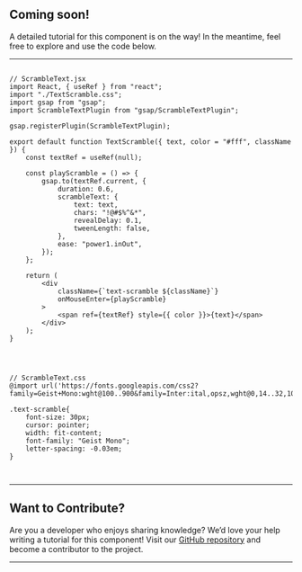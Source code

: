 ## Coming soon!

A detailed tutorial for this component is on the way! In the meantime, feel free to explore and use the code below.

---

```codegroup

// ScrambleText.jsx
import React, { useRef } from "react";
import "./TextScramble.css";
import gsap from "gsap";
import ScrambleTextPlugin from "gsap/ScrambleTextPlugin";

gsap.registerPlugin(ScrambleTextPlugin);

export default function TextScramble({ text, color = "#fff", className }) {
    const textRef = useRef(null);

    const playScramble = () => {
        gsap.to(textRef.current, {
            duration: 0.6,
            scrambleText: {
                text: text,
                chars: "!@#$%^&*",
                revealDelay: 0.1,
                tweenLength: false,
            },
            ease: "power1.inOut",
        });
    };

    return (
        <div
            className={`text-scramble ${className}`}
            onMouseEnter={playScramble}
        >
            <span ref={textRef} style={{ color }}>{text}</span>
        </div>
    );
}




// ScrambleText.css
@import url('https://fonts.googleapis.com/css2?family=Geist+Mono:wght@100..900&family=Inter:ital,opsz,wght@0,14..32,100..900;1,14..32,100..900&display=swap');

.text-scramble{
    font-size: 30px;
    cursor: pointer;
    width: fit-content;
    font-family: "Geist Mono";
    letter-spacing: -0.03em;
}
  
  
```

---

## Want to Contribute?

Are you a developer who enjoys sharing knowledge? We’d love your help writing a tutorial for this component! Visit our [GitHub repository](https://github.com/CraftedByLunar/platform) and become a contributor to the project.

---

```footer

```
